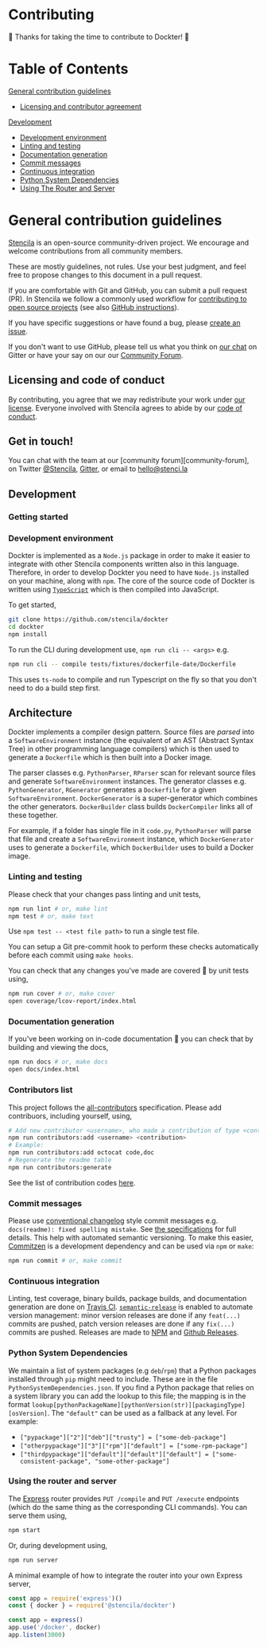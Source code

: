 # Contributing

🎉 Thanks for taking the time to contribute to Dockter! 🎉


# Table of Contents

[General contribution guidelines](#general-contribution-guidelines)
 * [Licensing and contributor agreement](#licensing-and-contributor-agreement)

[Development](#development)
 * [Development environment](#development-environment)
 * [Linting and testing](#linting-and-testing)
 * [Documentation generation](#documentation-generation)
 * [Commit messages](#commit-messages)
 * [Continuous integration](#continuous-integration)
 * [Python System Dependencies](#python-system-dependencies)
 * [Using The Router and Server](#using-the-router-and-server)

# General contribution guidelines

[Stencila][stencila-site] is an open-source community-driven project. We encourage
and welcome contributions from all community members.

These are mostly guidelines, not rules. 
Use your best judgment, and feel free to propose changes to this document in a pull request.

If you are comfortable with Git and GitHub, you can submit a pull request (PR). In Stencila we follow a commonly used workflow
for [contributing to open source projects][how-contribute] (see also [GitHub instructions][github-flow]).

If you have specific suggestions or have found a bug, please [create an issue](https://github.com/stencila/dockter/issues/new).

If you don't want to use GitHub, please tell us what you think on [our chat](https://gitter.im/stencila/stencila) on Gitter or have your say on our
our [Community Forum](https://community.stenci.la/).

## Licensing and code of conduct

By contributing, you agree that we may redistribute your work under [our license](LICENSE).
Everyone involved with Stencila agrees to abide by our [code of conduct][conduct].

## Get in touch!

You can chat with the team at our [community forum][community-forum],
on Twitter [@Stencila][stencila-twitter],
[Gitter][stencila-gitter], or email to [hello@stenci.la][contact]


## Development

### Getting started

### Development environment

Dockter is implemented as a `Node.js` package in order to make it easier to integrate with other Stencila components written also in this language.
Therefore, in order to develop Dockter you need to have `Node.js` installed on your machine, along with `npm`. 
The core of the source code of Dockter is written using [`TypeScript`](https://www.typescriptlang.org/) which is then compiled into JavaScript.   

To get started,

```bash
git clone https://github.com/stencila/dockter
cd dockter
npm install
```

To run the CLI during development use, `npm run cli -- <args>` e.g.

```bash
npm run cli -- compile tests/fixtures/dockerfile-date/Dockerfile
```

This uses `ts-node` to compile and run Typescript on the fly so that you don't need to do a build step first.


## Architecture

Dockter implements a compiler design pattern. Source files are _parsed_ into a `SoftwareEnvironment` instance (the equivalent of an AST (Abstract Syntax Tree) in other programming language compilers) which is then used to generate a `Dockerfile` which is then built into a Docker image.

The parser classes e.g. `PythonParser`, `RParser` scan for relevant source files and generate `SoftwareEnvironment` instances.
The generator classes e.g. `PythonGenerator`, `RGenerator` generates a `Dockerfile` for a given `SoftwareEnvironment`.
`DockerGenerator` is a super-generator which combines the other generators.
`DockerBuilder` class builds 
`DockerCompiler` links all of these together.

For example, if a folder has single file in it `code.py`, `PythonParser` will parse that file and create a `SoftwareEnvironment` instance, which `DockerGenerator` uses to generate a `Dockerfile`, which `DockerBuilder` uses to build a Docker image.


### Linting and testing

Please check that your changes pass linting and unit tests,

```bash
npm run lint # or, make lint
npm test # or, make text
```

Use `npm test -- <test file path>` to run a single test file.

You can setup a Git pre-commit hook to perform these checks automatically before each commit using `make hooks`.

You can check that any changes you've made are covered 🏅 by unit tests using,

```bash
npm run cover # or, make cover
open coverage/lcov-report/index.html
```

### Documentation generation

If you've been working on in-code documentation 🙏 you can check that by building and viewing the docs,

```bash
npm run docs # or, make docs
open docs/index.html
```

### Contributors list

This project follows the [all-contributors](https://github.com/kentcdodds/all-contributors) specification. Please add contribuors, including yourself, using,

```bash
# Add new contributor <username>, who made a contribution of type <contribution>
npm run contributors:add <username> <contribution>
# Example:
npm run contributors:add octocat code,doc
# Regenerate the readme table
npm run contributors:generate
```

See the list of contribution codes [here](https://www.npmjs.com/package/all-contributors-cli#addupdate-contributors).

### Commit messages

Please use [conventional changelog](https://github.com/conventional-changelog/conventional-changelog) style commit messages e.g. `docs(readme): fixed spelling mistake`. See [the specifications](https://www.conventionalcommits.org/en/v1.0.0-beta.2/) for full details. This help with automated semantic versioning. 
To make this easier, [Commitzen](http://commitizen.github.io/cz-cli/) is a development dependency and can be used via `npm` or `make`:

```bash
npm run commit # or, make commit
```

### Continuous integration

Linting, test coverage, binary builds, package builds, and documentation generation are done on [Travis CI](https://travis-ci.org/stencila/dockter). [`semantic-release`](https://github.com/semantic-release/semantic-release) is enabled to automate version management: minor version releases are done if any `feat(...)` commits are pushed, patch version releases are done if any `fix(...)` commits are pushed. Releases are made to [NPM](https://www.npmjs.com/package/@stencila/dockter) and [Github Releases](https://github.com/stencila/dockter/releases).


### Python System Dependencies

We maintain a list of system packages (e.g `deb`/`rpm`) that a Python packages installed through `pip` might need to include. These are in the file `PythonSystemDependencies.json`.
If you find a Python package that relies on a system library you can add the lookup to this file; the mapping is in the format `lookup[pythonPackageName][pythonVersion(str)][packagingType][osVersion]`. The `"default"` can be used as a fallback at any level. For example:

- `["pypackage"]["2"]["deb"]["trusty"] = ["some-deb-package"]`
- `["otherpypackage"]["3"]["rpm"]["default"] = ["some-rpm-package"]`
- `["thirdpypackage"]["default"]["default"]["default"] = ["some-consistent-package", "some-other-package"]`


### Using the router and server

The [Express](https://expressjs.com) router provides `PUT /compile` and `PUT /execute` endpoints (which do the same thing as the corresponding CLI commands). You can serve them using,

```bash
npm start
```

Or, during development using,

```bash
npm run server
```

A minimal example of how to integrate the router into your own Express server,

```js
const app = require('express')()
const { docker } = require('@stencila/dockter')

const app = express()
app.use('/docker', docker)
app.listen(3000)
```



[contact]: mailto:hello@stenci.la
[conduct]: https://github.com/stencila/policies/blob/master/CONDUCT.md
[github-flow]: https://guides.github.com/introduction/flow/
[github-join]: https://github.com/join
[issues]: https://help.github.com/articles/creating-an-issue/
[how-contribute]: https://egghead.io/series/how-to-contribute-to-an-open-source-project-on-github
[stencila-site]: http://stenci.la/
[stencila-repo]: https://github.com/stencila/stencila
[stencila-twitter]: https://twitter.com/stencila
[stencila-gitter]: https://gitter.im/stencila/stencila/